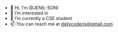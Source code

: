 - 👋 Hi, I’m @JENIL-SONI
- 👀 I’m interested in 
- 🌱 I’m currently a CSE student
- 📫 You can reach me at dailycoderjs@gmail.com 

<!---
JENIL-SONI/JENIL-SONI is a ✨ special ✨ repository because its `README.md` (this file) appears on your GitHub profile.
You can click the Preview link to take a look at your changes.
--->

